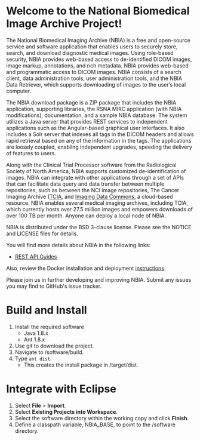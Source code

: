 Welcome to the National Biomedical Image Archive Project!
================================================================

The National Biomedical Imaging Archive (NBIA) is a free and open-source service and software application that enables users to securely store, search, and download diagnostic medical images. Using role-based security, NBIA provides web-based access to de-identified DICOM images, image markup, annotations, and rich metadata. NBIA provides web-based and programmatic access to DICOM images. NBIA consists of a search client, data administration tools, user administration tools, and the NBIA Data Retriever, which supports downloading of images to the user’s local computer.

The NBIA download package is a ZIP package that includes the NBIA application, supporting libraries, the RSNA MIRC application (with NBIA modifications), documentation, and a sample NBIA database. The system utilizes a Java server that provides REST services to independent applications such as the Angular-based graphical user interfaces. It also includes a Solr server that indexes all tags in the DICOM headers and allows rapid retrieval based on any of the information in the tags. The applications are loosely coupled, enabling independent upgrades, speeding the delivery of features to users.

Along with the Clinical Trial Processor software from the Radiological Society of North America, NBIA supports customized de-identification of images. NBIA can integrate with other applications through a set of APIs that can facilitate data query and data transfer between multiple repositories, such as between the NCI image repositories, The Cancer Imaging Archive ([TCIA](https://www.cancerimagingarchive.net/), and [Imaging Data Commons](https://portal.imaging.datacommons.cancer.gov/), a cloud-based resource. NBIA enables several medical imaging archives, including TCIA, which currently hosts over 27.5 million images and empowers downloads of over 100 TB per month. Anyone can deploy a local node of NBIA. 

NBIA is distributed under the BSD 3-clause license. Please see the NOTICE and LICENSE files for details.

You will find more details about NBIA in the following links:
  * [REST API Guides](https://wiki.cancerimagingarchive.net/display/Public/TCIA+Programmatic+Interface+REST+API+Guides)
    
Also, review the Docker installation and deployment [instructions](https://github.com/UAMS-DBMI/nbia_docker/blob/main/README.md).

Please join us in further developing and improving NBIA. Submit any issues you may find to GitHub's issue tracker. 

Build and Install
================================================================
1.	Install the required software
    * Java 1.8.x
    *	Ant 1.8.x
2.	Use git to download the project.
3.	Navigate to /software/build.
4.	Type ``ant dist``.
    *	This creates the install package in /target/dist.
  
Integrate with Eclipse
================================================================
1.	Select **File** > **Import**.
2.	Select **Existing Projects into Workspace**.
3.	Select the software directory within the working copy and click **Finish**.
4.	Define a classpath variable, NBIA_BASE, to point to the /software directory.
